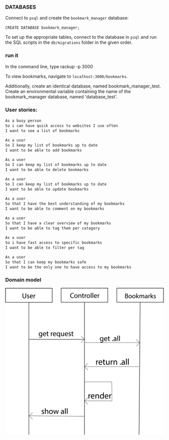 ### DATABASES

Connect to `psql` and create the `bookmark_manager` database:

 ```
 CREATE DATABASE bookmark_manager;
 ```

 To set up the appropriate tables, connect to the database in `psql` and run the SQL scripts in the `db/migrations` folder in the given order.

 ### run it

In the command line, type rackup -p 3000

 To view bookmarks, navigate to `localhost:3000/bookmarks`.

 Additionally, create an identical database, named bookmark_manager_test.
 Create an environmental variable containing the name of the bookmark_manager database, named 'database_test'.

### User stories:

```
As a busy person
So i can have quick access to websites I use often
I want to see a list of bookmarks
```
```
As a user
So I keep my list of bookmarks up to date
I want to be able to add bookmarks
```
```
As a user
So I can keep my list of bookmarks up to date
I want to be able to delete bookmarks
```
```
As a user
So I can keep my list of bookmarks up to date
I want to be able to update bookmarks
```
```
As a user
So that I have the best understanding of my bookmarks
I want to be able to comment on my bookmarks
```
```
As a user
So that I have a clear overview of my bookmarks
I want to be able to tag them per catagory
```
```
As a user
So i have fast access to specific bookmarks
I want to be able to filter per tag
```
```
As a user
So that I can keep my bookmarks safe
I want to be the only one to have access to my bookmarks
```

### Domain model

![Bookmark Manager domain model](./domain_model.png)
